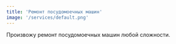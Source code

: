 ```yaml
---
title: 'Ремонт посудомоечных машин'
image: '/services/default.png'
---
```


Произвожу ремонт посудомоечных машин любой сложности.
